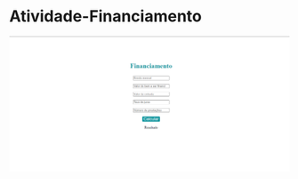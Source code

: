 # Atividade-Financiamento


<a href="https://nikolasamorim.github.io/Atividade-Financiamento/"><img src="img.png" class="media-object  img-responsive img-thumbnail" target="_blank"></a>
